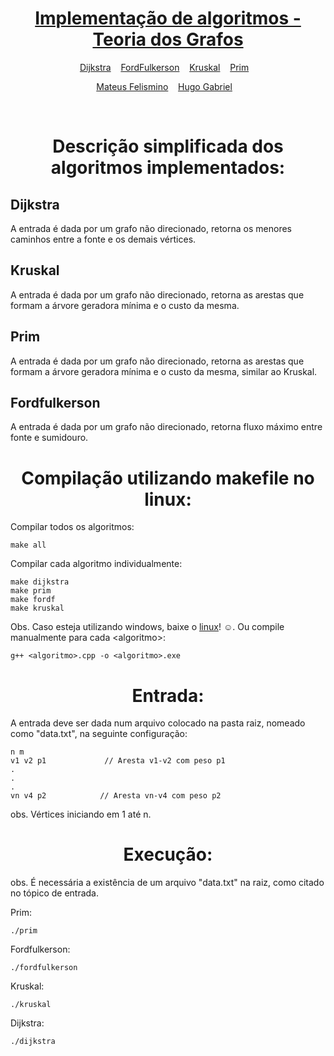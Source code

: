 <div align="center">
	<h1>
	<a href = "https://github.com/mffdsp/grafos_implementacao/tree/b_final">
	 Implementação de algoritmos - Teoria dos Grafos
	</a> 
	</h1>

<p align="center">
	<a href="https://github.com/mffdsp/grafos_implementacao/blob/b_final/dijkstra.cpp">Dijkstra</a>&nbsp;&nbsp;&nbsp;
	<a href="https://github.com/mffdsp/grafos_implementacao/blob/b_final/fordfulkerson.cpp">FordFulkerson</a>&nbsp;&nbsp;&nbsp;
	<a href="https://github.com/mffdsp/grafos_implementacao/blob/b_final/kruskal.cpp">Kruskal</a>&nbsp;&nbsp;&nbsp;
	<a href="https://github.com/mffdsp/grafos_implementacao/blob/b_final/prim.cpp">Prim</a>&nbsp;&nbsp;&nbsp;
</p>


<p align="center">
	<a href="mailto:mffsp@ic.ufal.br" >Mateus Felismino</a>&nbsp;&nbsp;&nbsp;
  <a href="mailto:hgms@ic.ufal.br" >Hugo Gabriel</a>&nbsp;&nbsp;&nbsp;

</p>
</div>
</br>

<div align="center">
	<h1> Descrição simplificada dos algoritmos implementados: </h1>
</div>

<h2>Dijkstra</h2>

A entrada é dada por um grafo não direcionado, retorna os menores caminhos entre a fonte e os demais vértices.

<h2>Kruskal</h2>

A entrada é dada por um grafo não direcionado, retorna as arestas que formam a árvore geradora mínima e o custo da mesma.

<h2>Prim</h2>

A entrada é dada por um grafo não direcionado, retorna as arestas que formam a árvore geradora mínima e o custo da mesma, similar ao Kruskal.

<h2>Fordfulkerson</h2>

A entrada é dada por um grafo não direcionado, retorna  fluxo máximo entre fonte e sumidouro.

<div align="center">
	<h1> Compilação utilizando makefile no linux: </h1>
</div>

Compilar todos os algoritmos:
```
make all
```

Compilar cada algoritmo individualmente:
```
make dijkstra
make prim
make fordf
make kruskal
```
Obs. Caso esteja utilizando windows, baixe o <a href="https://ubuntu.com/download">linux</a>! ☺. Ou compile manualmente para cada \<algoritmo\>:
	
```
g++ <algoritmo>.cpp -o <algoritmo>.exe

```


<div align="center">
	<h1> Entrada: </h1>
</div>

A entrada deve ser dada num arquivo colocado na pasta raiz, nomeado como "data.txt", na seguinte configuração:

```
n m
v1 v2 p1             // Aresta v1-v2 com peso p1
.
.
.
vn v4 p2            // Aresta vn-v4 com peso p2

```

obs. Vértices iniciando em 1 até n.


<div align="center">
	<h1> Execução: </h1>
</div>

obs. É necessária a existência de um arquivo "data.txt" na raiz, como citado no tópico de entrada.

Prim:
```
./prim 
```

Fordfulkerson:
```
./fordfulkerson 
```

Kruskal:
```
./kruskal 
```

Dijkstra:
```
./dijkstra 
```
